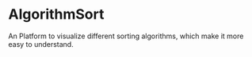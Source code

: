 # AlgorithmSort
An Platform to visualize different sorting algorithms, which make it more easy to understand.
